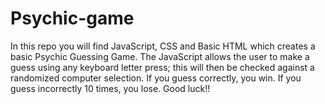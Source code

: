 # Psychic-game

In this repo you will find JavaScript, CSS and Basic HTML which creates a basic Psychic Guessing Game.
The JavaScript allows the user to make a guess using any keyboard letter press; this will then be checked against a randomized computer selection. If you guess correctly, you win. If you guess incorrectly 10 times, you lose. Good luck!!
